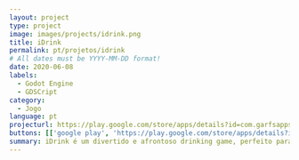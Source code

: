 ```yaml
---
layout: project
type: project
image: images/projects/idrink.png
title: iDrink
permalink: pt/projetos/idrink
# All dates must be YYYY-MM-DD format!
date: 2020-06-08
labels:
  - Godot Engine
  - GDSCript
category:
  - Jogo
language: pt
projecturl: https://play.google.com/store/apps/details?id=com.garfsapps.umgole
buttons: [['google play', 'https://play.google.com/store/apps/details?id=com.garfsapps.umgole', 'Play Store', 'green']]
summary: iDrink é um divertido e afrontoso drinking game, perfeito para quebrar o gelo ou apimentar qualquer festa ou social de amigos, com centenas de desafios e perguntas únicas. Junte seus amigos e comece a jogar agora mesmo, afinal, a gente sabe, nada melhor do que ficar bêbado com quem a gente gosta.
---
```

